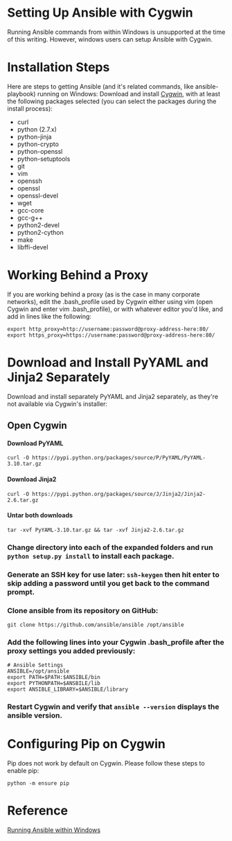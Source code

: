 # Setting Up Ansible with Cygwin

Running Ansible commands from within Windows is unsupported at the time
of this writing. However, windows users can setup Ansible with Cygwin.

# Installation Steps
Here are steps to getting Ansible (and it's related commands, like
ansible-playbook) running on Windows:
Download and install [Cygwin](http://cygwin.com/install.html), with at
least the following packages selected (you can select the packages
during the install process):

* curl
* python (2.7.x)
* python-jinja
* python-crypto
* python-openssl
* python-setuptools
* git
* vim
* openssh
* openssl
* openssl-devel
* wget
* gcc-core
* gcc-g++
* python2-devel
* python2-cython
* make
* libffi-devel

# Working Behind a Proxy
If you are working behind a proxy (as is the case in many corporate
networks), edit the .bash_profile used by Cygwin either using vim (open
Cygwin and enter vim .bash_profile), or with whatever editor you'd like,
and add in lines like the following:

    export http_proxy=http://username:password@proxy-address-here:80/
    export https_proxy=https://username:password@proxy-address-here:80/

# Download and Install PyYAML and Jinja2 Separately
Download and install separately PyYAML and Jinja2 separately, as they're
not available via Cygwin's installer:

## Open Cygwin

#### Download PyYAML

    curl -O https://pypi.python.org/packages/source/P/PyYAML/PyYAML-3.10.tar.gz

#### Download Jinja2

    curl -O https://pypi.python.org/packages/source/J/Jinja2/Jinja2-2.6.tar.gz

#### Untar both downloads

    tar -xvf PyYAML-3.10.tar.gz && tar -xvf Jinja2-2.6.tar.gz

### Change directory into each of the expanded folders and run `python setup.py install` to install each package.

### Generate an SSH key for use later: `ssh-keygen` then hit enter to skip adding a password until you get back to the command prompt.

### Clone ansible from its repository on GitHub:

    git clone https://github.com/ansible/ansible /opt/ansible

### Add the following lines into your Cygwin .bash_profile after the proxy settings you added previously:

    # Ansible Settings
    ANSIBLE=/opt/ansible
    export PATH=$PATH:$ANSIBLE/bin
    export PYTHONPATH=$ANSBILE/lib
    export ANSIBLE_LIBRARY=$ANSIBLE/library

### Restart Cygwin and verify that `ansible --version` displays the ansible version.

# Configuring Pip on Cygwin
Pip does not work by default on Cygwin. Please follow these steps to enable pip:

    python -m ensure pip


# Reference
[Running Ansible within Windows](https://www.jeffgeerling.com/blog/running-ansible-within-windows)